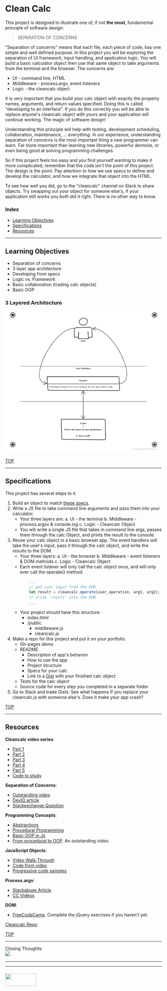 # Clean Calc

This project is designed to illustrate one of, if not __the most__, fundamental principle of software design:

> SEPARATION OF CONCERNS

"Separation of concerns" means that each file, each piece of code, has one simple and well defined purpose.  In this project you will be exploring the separation of UI framework, input handling, and application logic.  You will build a basic calculator object then use that same object to take arguments from the terminal and the browser.  The concerns are:
* UI - command line, HTML
* Middleware - process.argv, event listeners
* Logic - the cleancalc object

It is very important that you build your calc object with exactly the property names, arguments, and return values specified.  Doing this is called "developing to an interface".  If you do this correctly you will be able to replace anyone's cleancalc object with yours and your application will continue working.  The magic of software design!

Understanding this principle will help with testing, development scheduling, collaboration, maintenance, ... _everything_. In our experience, understanding separation of concerns is the most important thing a new programmer can learn.  Far more important than learning new libraries, powerful devtools, or even being good at solving programming challenges.  

So if this project feels too easy and you find yourself wanting to make it more complicated, remember that the code isn't the point of this project.  The design is the point.  Pay attention to how we use specs to define and develop the calculator, and how we integrate that object into the HTML.

To see how well you did, go to the "cleancalc" channel on Slack to share objects.  Try swapping out your object for someone else's, if your application still works you both did it right.  There is no other way to know.

### Index
* [Learning Objectives](#learning-objectives)
* [Specifications](#specifications)
* [Resources](#resources)

---

## Learning Objectives

* Separation of concerns
* 3 layer app architecture
* Developing from specs
* Logic vs. Framework
* Basic collaboration (trading calc objects)
* Basic OOP

### 3 Layered Architecture

[![](./three-layered-architecture.png)](https://sketchboard.me/pAVLWrD6ssaR#/)

[TOP](#index)

---

## Specifications

This project has several steps to it

1. Build an object to match [these specs](https://github.com/elewa-academy/Fundamentals/blob/master/3-cleancalc/cleancalc-series/1-cleancalc.js). 
2. Write a JS file to take command line arguments and pass them into your calculator. 
    * Your three layers are:
        a. UI - the terminal
        b. Middleware - process.argsv & console.log
        c. Logic - Cleancalc Object
    * You will write a single JS file that takes in command line args, passes them through the calc Object, and prints the result to the console.
3. Reuse your calc object in a basic browser app.  The event handlers will take the user's input, pass it through the calc object, and write the results to the DOM.  
    * Your three layers:
    a. UI - the browser
    b. Middleware - event listeners & DOM methods
    c. Logic - Cleancalc Object
    * Each event listener will only call the calc object once, and will only ever call the operate() method:
        ```js
            ...
            // get user input from the DOM
            let result = cleancalc.operate(user_operation, arg1, arg2);
            // write 'result' into the DOM
            ...
        ```
    * Your project should have this structure:
        * index.html
        * /public
          * middleware.js
          * cleancalc.js
4. Make a repo for this project and put it on your portfolio. 
    * Gh-pages demo
    * README 
        * Description of app's behavior
        * How to use the app
        * Project structure
        * Specs for your calc
        * Link to a [Gist](https://gist.github.com) with your finished calc object
    * Tests for the calc object
    * Source code for every step you completed in a separate folder
5. Go to Slack and trade Gists. See what happens if you replace your cleancalc.js with someone else's.  Does it make your app crash?


[TOP](#index)

---

## Resources

__Cleancalc video series__:
* [Part 1](https://www.youtube.com/watch?v=RXTTYVPPHNo&t=24s)
* [Part 2](https://www.youtube.com/watch?v=WjbQZZpKdd4)
* [Part 3](https://www.youtube.com/watch?v=cjFEm_Drpnw)
* [Part 4](https://www.youtube.com/watch?v=7VjtfihfwuE)
* [Part 5](https://www.youtube.com/watch?v=XgUvVRj2Nao)
* [Code to study](https://github.com/elewa-academy/Fundamentals/tree/master/06-clean-calc/clean-calc-series) 

__Separation of Concerns__:
* [Outstanding video](https://www.youtube.com/watch?v=WDNvqxZBI_U)
* [DevIQ article](http://deviq.com/separation-of-concerns/)
* [Stackexchange Question](https://softwareengineering.stackexchange.com/questions/32581/how-do-you-explain-separation-of-concerns-to-others)


__Programming Concepts__:
* [Abstractions](https://github.com/elewa-academy/General-Resources/blob/master/programming-resources/abstractions.md)
* [Procedural Programming](https://github.com/elewa-academy/General-Resources/blob/master/programming-resources/programming-and-paradigms/01-procedural-programming.md)
* [Basic OOP in Js](https://github.com/elewa-academy/General-Resources/blob/master/programming-resources/programming-and-paradigms/02-oop-single-objects.md)
* [From procedural to OOP](https://www.youtube.com/watch?v=rlLuL3jYLvA).  An outstanding video.

__JavaScript Objects__:
* [Video Walk-Through](https://www.youtube.com/watch?v=f-aKxXt8Y0A)
* [Code from video](https://github.com/elewa-academy/Fundamentals/tree/master/06-clean-calc/object-video-code)
* [Progressive code samples](https://github.com/elewa-academy/General-Resources/tree/master/javascript/using-js/objects)

__Process.argv__:
* [Stackabuse Article](http://stackabuse.com/command-line-arguments-in-node-js/)
* [CC Videos](https://www.youtube.com/watch?v=PG0_eGxrCAk)

__DOM__:
* [FreeCodeCamp](https://www.freecodecamp.org/).  Complete the jQuery exercises if you haven't yet.



[Cleancalc Repo](https://github.com/elewa-academy/Fundamentals/tree/master/4-clean-calc)


[TOP](#index)

---

Closing Thoughts:  
    ![](http://deviq.com/wp-content/uploads/2014/11/Separation-of-Concerns-Feb-2013.png)




___
___
### <a href="http://elewa.education/blog" target="_blank"><img src="https://user-images.githubusercontent.com/18554853/34921062-506450ae-f97d-11e7-875f-6feeb26ad72d.png" width="100" height="40"/></a>

